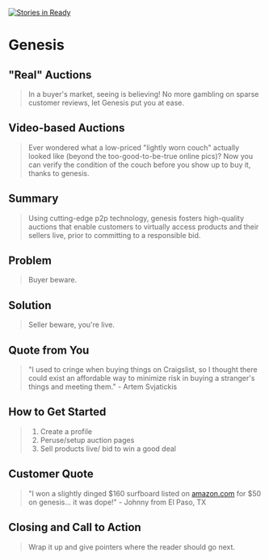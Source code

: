 [![Stories in Ready](https://badge.waffle.io/hrr15velociraptors/genesis.png?label=ready&title=Ready)](https://waffle.io/hrr15velociraptors/genesis)

# Genesis #

<!--
> This material was originally posted [here](http://www.quora.com/What-is-Amazons-approach-to-product-development-and-product-management). It is reproduced here for posterities sake.

There is an approach called "working backwards" that is widely used at Amazon. They work backwards from the customer, rather than starting with an idea for a product and trying to bolt customers onto it. While working backwards can be applied to any specific product decision, using this approach is especially important when developing new products or features.

For new initiatives a product manager typically starts by writing an internal press release announcing the finished product. The target audience for the press release is the new/updated product's customers, which can be retail customers or internal users of a tool or technology. Internal press releases are centered around the customer problem, how current solutions (internal or external) fail, and how the new product will blow away existing solutions.

If the benefits listed don't sound very interesting or exciting to customers, then perhaps they're not (and shouldn't be built). Instead, the product manager should keep iterating on the press release until they've come up with benefits that actually sound like benefits. Iterating on a press release is a lot less expensive than iterating on the product itself (and quicker!).

If the press release is more than a page and a half, it is probably too long. Keep it simple. 3-4 sentences for most paragraphs. Cut out the fat. Don't make it into a spec. You can accompany the press release with a FAQ that answers all of the other business or execution questions so the press release can stay focused on what the customer gets. My rule of thumb is that if the press release is hard to write, then the product is probably going to suck. Keep working at it until the outline for each paragraph flows.

Oh, and I also like to write press-releases in what I call "Oprah-speak" for mainstream consumer products. Imagine you're sitting on Oprah's couch and have just explained the product to her, and then you listen as she explains it to her audience. That's "Oprah-speak", not "Geek-speak".

Once the project moves into development, the press release can be used as a touchstone; a guiding light. The product team can ask themselves, "Are we building what is in the press release?" If they find they're spending time building things that aren't in the press release (overbuilding), they need to ask themselves why. This keeps product development focused on achieving the customer benefits and not building extraneous stuff that takes longer to build, takes resources to maintain, and doesn't provide real customer benefit (at least not enough to warrant inclusion in the press release).
 -->

## "Real" Auctions ##
  > In a buyer's market, seeing is believing! No more gambling on sparse customer reviews, let Genesis put you at ease.

## Video-based Auctions ##
 > Ever wondered what a low-priced "lightly worn couch" actually looked like (beyond the too-good-to-be-true online pics)? Now you can verify the condition of the couch before you show up to buy it, thanks to genesis.

## Summary ##
  > Using cutting-edge p2p technology, genesis fosters high-quality auctions that enable customers to virtually access products and their sellers live, prior 
  > to committing to a responsible bid.
  
## Problem ##
  > Buyer beware.

## Solution ##
  > Seller beware, you're live.

## Quote from You ##
  > "I used to cringe when buying things on Craigslist, so I thought there could exist an affordable way to minimize risk in buying a stranger's things and meeting them." - Artem Svjatickis

## How to Get Started ##
  > 1. Create a profile
  > 2. Peruse/setup auction pages
  > 3. Sell products live/ bid to win a good deal

## Customer Quote ##
 > "I won a slightly dinged $160 surfboard listed on [amazon.com](http://www.amazon.com/California-Board-Company-Fish-Surfboard/dp/B00FZ9TYGW/ref=sr_1_13?ie=UTF8&qid=1460934406&sr=8-13&keywords=surfboard) for $50 on genesis... it was dope!" - Johnny from El Paso, TX

## Closing and Call to Action ##
  > Wrap it up and give pointers where the reader should go next.
